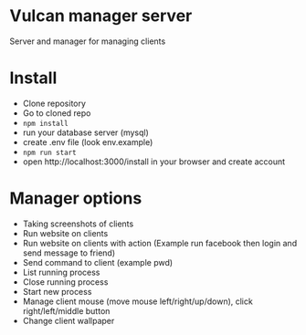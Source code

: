 # Vulcan manager server
Server and manager for managing clients

# Install
- Clone repository
- Go to cloned repo
- `npm install`
- run your database server (mysql)
- create .env file (look env.example)
- `npm run start`
- open http://localhost:3000/install in your browser and create account

# Manager options
- Taking screenshots of clients
- Run website on clients
- Run website on clients with action (Example run facebook then login and send message to friend)
- Send command to client (example pwd)
- List running process
- Close running process
- Start new process
- Manage client mouse (move mouse left/right/up/down), click right/left/middle button
- Change client wallpaper
